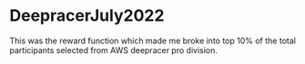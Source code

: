# DeepracerJuly2022
This was the reward function which made me broke into top 10% of the total participants selected from AWS deepracer pro division.
